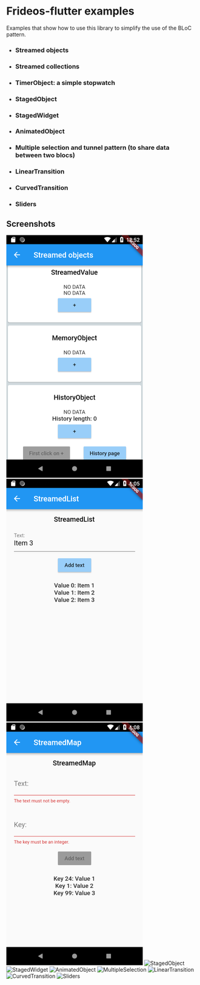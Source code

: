 # Frideos-flutter examples

Examples that show how to use this library to simplify the use of the BLoC pattern. 

* ### Streamed objects 
* ### Streamed collections
* ### TimerObject: a simple stopwatch 
* ### StagedObject
* ### StagedWidget
* ### AnimatedObject
* ### Multiple selection and tunnel pattern  (to share data between two blocs)
* ### LinearTransition
* ### CurvedTransition
* ### Sliders


## Screenshots

![Screenshot](screenshots/streamed.png?s=150)
![Screenshot](screenshots/streamedlist.png?s=150)
![Screenshot](screenshots/streamedmap.png?s=150)
![StagedObject](https://i.imgur.com/9XLb7JD.gif)
![StagedWidget](https://i.imgur.com/nCsbJCy.gif)
![AnimatedObject](https://i.imgur.com/jBETLuj.gif)
![MultipleSelection](https://i.imgur.com/nGLRiCY.gif)
![LinearTransition](https://i.imgur.com/CWJcIbh.gif)
![CurvedTransition](https://i.imgur.com/wc0DK5w.gif)
![Sliders](https://i.imgur.com/H16VE01.gif)
